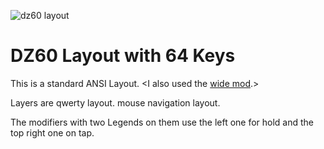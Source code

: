![dz60 layout](https://i.imgur.com/RRzSCLD.png)

# DZ60 Layout with 64 Keys

This is a standard ANSI Layout.
<I also used the [wide mod](http://colemakmods.github.io/ergonomic-mods/wide.html).>

Layers are qwerty layout.
mouse navigation layout.

The modifiers with two Legends on them use the left one for hold and the top
right one on tap.
